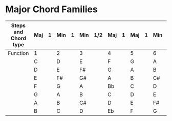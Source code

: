 # Major Chord Families

|Steps and Chord type| Maj | 1 | Min | 1 | Min |1/2| Maj | 1 | Maj | 1 | Min | 1 | Dim |1/2| Maj |
|--------------------|-----|---|-----|---|-----|---|-----|---|-----|---|-----|---|-----|---|-----|
|Function            |  1  |   |  2  |   |  3  |   |  4  |   |  5  |   |  6  |   |  7  |   | 8/1 |
|                    |  C  |   |  D  |   |  E  |   |  F  |   |  G  |   |  A  |   |  B  |   |  C  |
|                    |  D  |   |  E  |   |  F# |   |  G  |   |  A  |   |  B  |   |  C# |   |  D  |
|                    |  E  |   |  F# |   |  G# |   |  A  |   |  B  |   |  C# |   |  D# |   |  E  |
|                    |  F  |   |  G  |   |  A  |   |  Bb |   |  C  |   |  D  |   |  E  |   |  F  |
|                    |  G  |   |  A  |   |  B  |   |  C  |   |  D  |   |  E  |   |  F# |   |  G  |
|                    |  A  |   |  B  |   |  C# |   |  D  |   |  E  |   |  F# |   |  G# |   |  A  |
|                    |  B  |   |  C  |   |  D  |   |  Eb |   |  F  |   |  G  |   |  A  |   |  B  |
